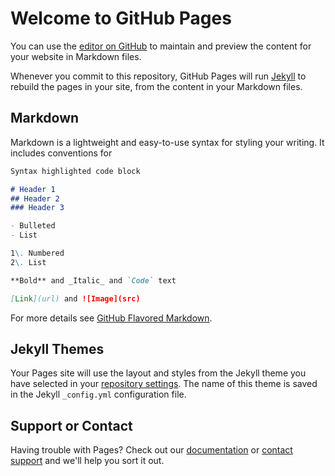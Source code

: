 # Welcome to GitHub Pages

You can use the [editor on GitHub](https://github.com/Newbe36524/Newbe.Docs/edit/master/README.md) to maintain and preview the content for your website in Markdown files.

Whenever you commit to this repository, GitHub Pages will run [Jekyll](https://jekyllrb.com/) to rebuild the pages in your site, from the content in your Markdown files.

## Markdown

Markdown is a lightweight and easy-to-use syntax for styling your writing. It includes conventions for

```markdown
Syntax highlighted code block

# Header 1
## Header 2
### Header 3

- Bulleted
- List

1\. Numbered
2\. List

**Bold** and _Italic_ and `Code` text

[Link](url) and ![Image](src)
```

For more details see [GitHub Flavored Markdown](https://guides.github.com/features/mastering-markdown/).

## Jekyll Themes

Your Pages site will use the layout and styles from the Jekyll theme you have selected in your [repository settings](https://github.com/Newbe36524/Newbe.Docs/settings). The name of this theme is saved in the Jekyll `_config.yml` configuration file.

## Support or Contact

Having trouble with Pages? Check out our [documentation](https://help.github.com/categories/github-pages-basics/) or [contact support](https://github.com/contact) and we'll help you sort it out.

<!-- 网易云跟帖 BEGIN -->

 <div id="cloud-tie-wrapper" class="cloud-tie-wrapper">
</div>

<script src="https://img1.cache.netease.com/f2e/tie/yun/sdk/loader.js">
</script>



<script src="yungentie.js" type="text/javascript">
</script>

 <!-- CNZZ BEGIN -->

<script src="cnzz.js" type="text/javascript">
</script>

 <!-- JiaThis BEGIN -->

<script src="jiathis.js" type="text/javascript">
</script>



<script type="text/javascript" src="http://v3.jiathis.com/code_mini/jiathis_r.js?move=0&amp;btn=r4.gif&amp;uid=2134199" charset="utf-8">
</script>
